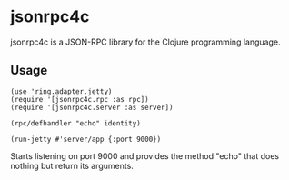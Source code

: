 # jsonrpc4c

jsonrpc4c is a JSON-RPC library for the Clojure programming language.

## Usage

    (use 'ring.adapter.jetty)
    (require '[jsonrpc4c.rpc :as rpc])
    (require '[jsonrpc4c.server :as server])
    
    (rpc/defhandler "echo" identity)
    
    (run-jetty #'server/app {:port 9000})

Starts listening on port 9000 and provides the method "echo" that does nothing
but return its arguments.


